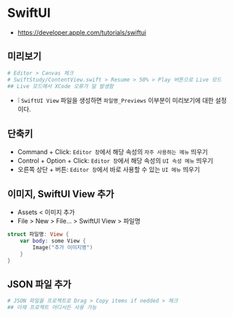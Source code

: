 # SwiftUI
* https://developer.apple.com/tutorials/swiftui

## 미리보기
```sh
# Editor > Canvas 체크
# SwiftStudy/ContentView.swift > Resume > 50% > Play 버튼으로 Live 모드
## Live 모드에서 XCode 오류가 덜 발생함
```
* ❕ `SwiftUI View` 파일을 생성하면 `파일명_Previews` 이부분이 미리보기에 대한 설정이다.

## 단축키
* Command + Click: `Editor 창`에서 해당 속성의 `자주 사용하는 메뉴` 띄우기
* Control + Option + Click: `Editor 창`에서 해당 속성의 `UI 속성 메뉴` 띄우기
* 오른쪽 상단 + 버튼: `Editor 창`에서 바로 사용할 수 있는 `UI 메뉴` 띄우기

## 이미지, SwiftUI View 추가
* Assets < 이미지 추가
* File > New > File... > SwiftUI View > 파일명
```swift
struct 파일명: View {
    var body: some View {
        Image("추가 이미지명")
    }
}
```

## JSON 파일 추가
```sh
# JSON 파일을 프로젝트로 Drag > Copy items if nedded > 체크
## 이제 프로젝트 어디서든 사용 가능
```
